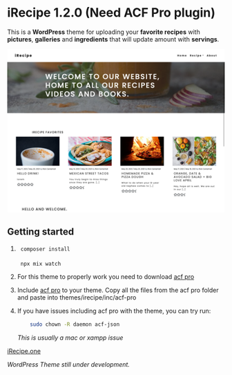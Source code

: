 # **iRecipe 1.2.0 (Need ACF Pro plugin)**

This is a **WordPress** theme for uploading your **favorite recipes** with **pictures**, **galleries** and **ingredients** that will update amount with **servings**.

![Markdown Logo](screenshot.png)
<!-- Heading  -->

## **Getting started**

1. ```bash
    composer install

    npx mix watch
    ```
1. For this theme to properly work you need to download [acf pro](https://www.advancedcustomfields.com/pro/)

1. Include [acf pro](https://www.advancedcustomfields.com/pro/) to your theme. Copy all the files from the acf pro folder and paste into themes/irecipe/inc/acf-pro

1. If you have issues including acf pro with the theme, you can try run:

    ```bash
        sudo chown -R daemon acf-json
    ```
    *This is usually a mac or xampp issue*



[iRecipe.one](http://irecipe.rickcenterhall.one/)




*WordPress Theme still under development.*